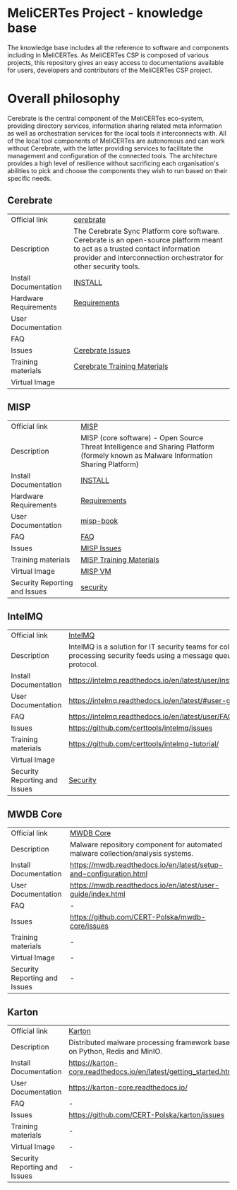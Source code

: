 # MeliCERTes Project - knowledge base

The knowledge base includes all the reference to software and components including in MeliCERTes.
As MeliCERTes CSP is composed of various projects, this repository gives an easy access to documentations
available for users, developers and contributors of the MeliCERTes CSP project.

# Overall philosophy

Cerebrate is the central component of the MeliCERTes eco-system, providing directory services, information sharing related meta information as well as orchestration services for the local tools it interconnects with. All of the local tool components of MeliCERTes are autonomous and can work without Cerebrate, with the latter providing services to facilitate the management and configuration of the connected tools. The architecture provides a high level of resilience without sacrificing each organisation's abilities to pick and choose the components they wish to run based on their specific needs.

## Cerebrate

|             |             |
| ----------- | ----------- |
| Official link      | [cerebrate](https://github.com/cerebrate-project/cerebrate)      |
| Description  | The Cerebrate Sync Platform core software. Cerebrate is an open-source platform meant to act as a trusted contact information provider and interconnection orchestrator for other security tools.  |
| Install Documentation | [INSTALL](https://github.com/cerebrate-project/cerebrate/blob/main/INSTALL/INSTALL.md) |
| Hardware Requirements | [Requirements](https://github.com/cerebrate-project/cerebrate/blob/main/README.md#requirements-and-installation) |
| User Documentation | |
| FAQ | |
| Issues | [Cerebrate Issues](https://github.com/cerebrate-project/cerebrate/issues) |
| Training materials | [Cerebrate Training Materials](https://github.com/cerebrate-project/cerebrate-training) |
| Virtual Image | |


## MISP

|             |             |
| ----------- | ----------- |
| Official link      | [MISP](https://www.misp-project.org/)      |
| Description  |  MISP (core software) - Open Source Threat Intelligence and Sharing Platform (formely known as Malware Information Sharing Platform)  |
| Install Documentation | [INSTALL](https://misp.github.io/MISP/) |
| Hardware Requirements | [Requirements](https://github.com/MISP/MISP/wiki/Frequently-Asked-Questions#2-what-are-the-hardware-requirements) |
| User Documentation | [misp-book](https://www.circl.lu/doc/misp/) |
| FAQ | [FAQ](https://github.com/MISP/MISP/wiki/Frequently-Asked-Questions) |
| Issues | [MISP Issues](https://github.com/MISP/MISP/issues) |
| Training materials | [MISP Training Materials](https://github.com/misp/misp-training) |
| Virtual Image | [MISP VM](https://www.circl.lu/misp-images/latest/) |
| Security Reporting and Issues| [security](https://www.misp-project.org/security/) |

## IntelMQ

|             |             |
| ----------- | ----------- |
| Official link      | [IntelMQ](https://github.com/certtools/intelmq)      |
| Description  |  IntelMQ is a solution for IT security teams for collecting and processing security feeds using a message queuing protocol.   |
| Install Documentation | https://intelmq.readthedocs.io/en/latest/user/installation.html |
| User Documentation | https://intelmq.readthedocs.io/en/latest/#user-guide |
| FAQ | https://intelmq.readthedocs.io/en/latest/user/FAQ.html |
| Issues | https://github.com/certtools/intelmq/issues |
| Training materials | https://github.com/certtools/intelmq-tutorial/ |
| Virtual Image |  |
| Security Reporting and Issues| [Security](https://github.com/certtools/intelmq/blob/master/SECURITY.md) |


## MWDB Core

|             |             |
| ----------- | ----------- |
| Official link | [MWDB Core](https://github.com/CERT-Polska/mwdb-core) |
| Description  | Malware repository component for automated malware collection/analysis systems.  |
| Install Documentation | https://mwdb.readthedocs.io/en/latest/setup-and-configuration.html |
| User Documentation | https://mwdb.readthedocs.io/en/latest/user-guide/index.html |
| FAQ | - |
| Issues | https://github.com/CERT-Polska/mwdb-core/issues |
| Training materials | - |
| Virtual Image | - |
| Security Reporting and Issues | - |


## Karton

|             |             |
| ----------- | ----------- |
| Official link | [Karton](https://github.com/CERT-Polska/karton) |
| Description  | Distributed malware processing framework based on Python, Redis and MinIO.  |
| Install Documentation | https://karton-core.readthedocs.io/en/latest/getting_started.html |
| User Documentation | https://karton-core.readthedocs.io/ |
| FAQ | - |
| Issues | https://github.com/CERT-Polska/karton/issues |
| Training materials | - |
| Virtual Image | - |
| Security Reporting and Issues | - |
